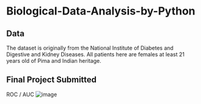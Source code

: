 # Biological-Data-Analysis-by-Python

## Data
The dataset is originally from the National Institute of Diabetes and Digestive and Kidney Diseases. All patients here are females at least 21 years old of Pima and Indian heritage.

## Final Project Submitted
ROC / AUC
![image](https://github.com/cmn333/Biological-Data-Analysis-by-Python/assets/126876397/d6caff12-6cae-45be-9d20-d3d31f8a57bc)
